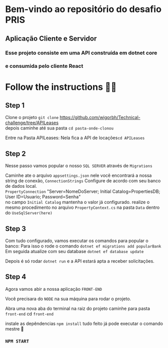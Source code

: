 # Bem-vindo ao repositório do desafio PRIS 

##  Aplicação Cliente e Servidor

### Esse projeto consiste em uma API construída em dotnet core
### e consumida pelo cliente React

# Follow the instructions 💪🏽

## Step 1

Clone o projeto 
`git clone`  https://github.com/wigorbh/Technical-challenge/tree/APILeases                                    
depois caminhe até sua pasta `cd pasta-onde-clonou`

Entre na Pasta APILeases: Nela fica a API de locações`cd APILeases`

## Step 2

Nesse passo vamos popular o nosso `SQL SERVER` através de `Migrations`

Caminhe ate o arquivo `appsettings.json` nele você encontrará a nossa string de conexão,
`ConnectionStrings` Configure de acordo com seu banco de dados local.                                                  
`PropertyConnection` "Server=NomeDoServer; Initial Catalog=PropertiesDB; User ID=Usuario; Password=Senha"                    
 no campo `Initial Catalog` mantenha o valor já configurado.
 realize o mesmo procedimento no arquivo `PropertyContext.cs` na pasta `Data` dentro do `UseSqlServer(here)`


## Step 3

Com tudo configurado, vamos executar os comandos para popular o banco:
Para isso o rode o comando `dotnet ef migrations add popularBank`
Em seguida atualize com seu database `dotnet ef database update`

Depois é só rodar `dotnet run` e a API estará apta a receber solicitações.

## Step 4

Agora vamos abir a nossa aplicação `FRONT-END`

Você precisara do `NODE` na sua máquina para rodar o projeto.

Abra uma nova aba do terminal na raiz do projeto caminhe para pasta `front-end` cd `front-end`

instale as depêndencias `npm install` tudo feito já pode executar o comando mestre 🧙

### `NPM START`














